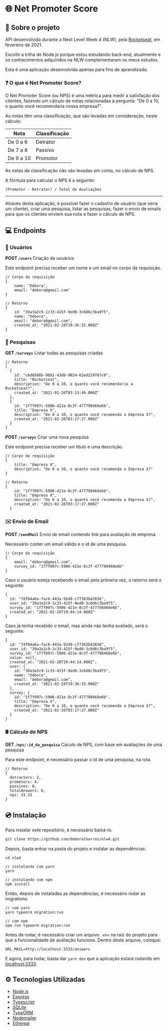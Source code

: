 # 🌐 Net Promoter Score

## 📝 Sobre o projeto

API desenvolvida durante a Next Level Week 4 (NLW),
pela [Rocketseat](https://rocketseat.com.br/), em
fevereiro de 2021.

Escolhi a trilha de Node.js porque estou estudando
back-end, atualmente e os conhecimentos adquiridos
na NLW complementaram os meus estudos.

Esta é uma aplicação desenvolvida apenas para fins
de aprendizado.

### ❓ O que é Net Promoter Score?

O Net Promoter Score (ou NPS) é uma métrica para
medir a satisfação dos clientes, fazendo um cálculo
de notas relacionadas à pergunta: "De 0 a 10, o
quanto você recomendaria nossa empresa?".

As notas têm uma classificação, que são levadas em consideração,
neste cálculo:

| Nota | Classificação |
| ---- | ----- |
De 0 a 6 | Detrator
De 7 a 8 | Passivo
De 9 a 10 | Promotor

As notas da classificação não são levadas em conta,
no cálculo de NPS.

A fórmula para calcular o NPS é a seguinte:

<code>(Promotor - Detrator) / Total de Avaliações</code>

<hr />

Através desta aplicação, é possível fazer o cadastro
de usuário (que seria um cliente), criar uma pesquisa,
listar as pesquisas, fazer o envio de emails para
que os clientes enviem sua nota e fazer o cálculo 
de NPS.

## 💻 Endpoints

### 🧍 Usuários

<b> POST <code>/users</code> </b> Criação de usuários

Este endpoint precisa receber um nome e um email no
corpo da requisição.

```node
// Corpo da requisição
{
    name: "Débora",
    email: "debora@gmail.com"
}
```

```node
// Retorno
{
    id: "39a3a2c9-1c33-415f-9ed0-3c8d6c3ba9f5",
    name: "Débora",
    email: "debora@gmail.com",
    created_at: "2021-02-28T19:36:15.000Z"
}
```



### 🔎 Pesquisas

<b> GET <code>/surveys</code></b> Listar todas as pesquisas criadas

```node
// Retorno
[
  {
    id: "c6d8506b-9881-43d6-9024-62ed21978fc0",
    title: "Rocketseat",
    description: "De 0 a 10, o quanto você recomendaria a Rocketseat?",
    created_at: "2021-02-26T03:13:49.000Z"
  },
  {
    id: "1f7f097c-5906-421e-8c3f-477798468e6b",
    title: "Empresa X",
    description: "De 0 a 10, o quanto você recomenda a Empresa X?",
    created_at: "2021-02-26T03:17:27.000Z"
  }
]
```

<b>POST <code>/surveys</code></b> Criar uma nova pesquisa

Este endpoint precisa receber um título e uma descrição.

```node
// Corpo da requisição
{
    title: "Empresa X",
    description: "De 0 a 10, o quanto você recomenda a Empresa X?"
}
```

```node
// Retorno
{
    id: "1f7f097c-5906-421e-8c3f-477798468e6b",
    title: "Empresa X",
    description: "De 0 a 10, o quanto você recomenda a Empresa X?",
    created_at: "2021-02-26T03:17:27.000Z"
  }
```

### ✉️ Envio de Email

<b>POST <code>/sendMail</code></b> Envio de email contendo link para avaliação de empresa

Necessário conter um email válido e o id de uma pesquisa. 

```node
// Corpo da requisição
{
    email: "debora@gmail.com",
    survey_id: "1f7f097c-5906-421e-8c3f-477798468e6b"
}	
```

Caso o usuário esteja recebendo o email pela primeira vez,
o retorno será o seguinte:

```node
{
  id: "7df04a6a-fac6-443a-9249-c77363b42656",
  user_id: "39a3a2c9-1c33-415f-9ed0-3c8d6c3ba9f5",
  survey_id: "1f7f097c-5906-421e-8c3f-477798468e6b",
  created_at: "2021-02-28T19:44:14.000Z"
}
```

Caso já tenha recebido o email, mas ainda não tenha avaliado, será o seguinte:

```node
{
  id: "7df04a6a-fac6-443a-9249-c77363b42656",
  user_id: "39a3a2c9-1c33-415f-9ed0-3c8d6c3ba9f5",
  survey_id: "1f7f097c-5906-421e-8c3f-477798468e6b",
  value: null,
  created_at: "2021-02-28T19:44:14.000Z",
  user: {
    id: "39a3a2c9-1c33-415f-9ed0-3c8d6c3ba9f5",
    name: "Débora",
    email: "debora@gmail.com",
    created_at: "2021-02-28T19:36:15.000Z"
  },
  survey: {
    id: "1f7f097c-5906-421e-8c3f-477798468e6b",
    title: "Empresa X",
    description: "De 0 a 10, o quanto você recomenda a Empresa X?",
    created_at: "2021-02-26T03:17:27.000Z"
  }
}
```

### 🖩 Cálculo de NPS

<b>GET <code>/nps/:id_da_pesquisa</code></b> Cáculo de NPS, com base em avaliações de uma pesquisa

Para este endpoint, é necessário passar o id de uma pesquisa, na rota.

```node
// Retorno
{
  detractors: 2,
  promoters: 4,
  passives: 0,
  totalAnswers: 6,
  nps: 33.33
}
```

## 💿 Instalação

Para instalar este repositório, é necessário baixá-lo.

```bash
git clone https://github.com/deboralbarros/nlw4.git
```

Depois, basta entrar na pasta do projeto e instalar as dependências:

```node
cd nlw4

// instalando com yarn
yarn

// instalando com npm
npm install
```

Então, depois de instaladas as dependências, é necessário rodar as migrations:

```node
// com yarn
yarn typeorm migration:run

// com npm
npm run typeorm migration:run
```

Antes de rodar, é necessário criar um arquivo <code>.env</code> na raiz do projeto para que
a funcionalidade de avaliação funcione. Dentro deste arquivo, coloque:
```angular2html
URL_MAIL=http://localhost:3333/answers
```

E agora, para rodar, basta dar <code>yarn dev</code> que a aplicação estará rodando em [localhost:3333](http://localhost:3333).

## ⚙️ Tecnologias Utilizadas

* [Node.js](https://nodejs.org/en/)
* [Express](https://expressjs.com/pt-br/)
* [Typescript](https://www.typescriptlang.org/)
* [SQLite](https://www.sqlite.org/index.html)
* [TypeORM](https://typeorm.io/#/)
* [Nodemailer](https://nodemailer.com/about/)
* [Ethereal](https://ethereal.email/) 